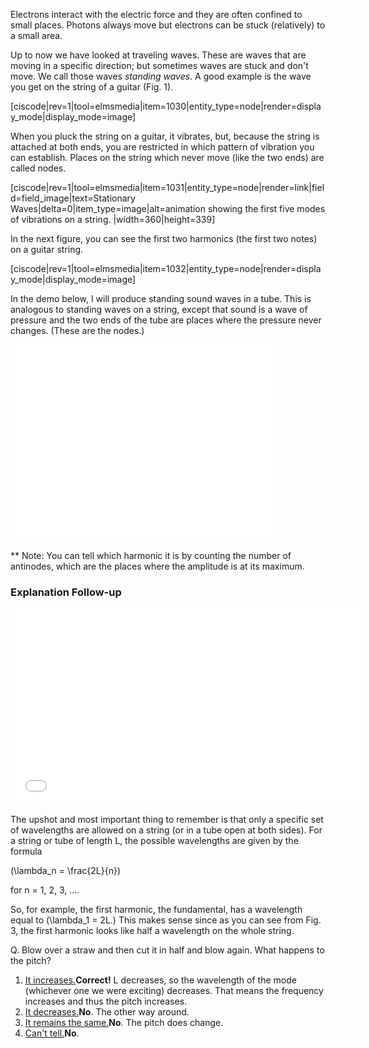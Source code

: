 Electrons interact with the electric force and they are often confined to small places. Photons always move but electrons can be stuck (relatively) to a small area. 

Up to now we have looked at traveling waves. These are waves that are moving in a specific direction; but sometimes waves are stuck and don't move. We call those waves _standing waves_. A good example is the wave you get on the string of a guitar (Fig. 1).

[ciscode|rev=1|tool=elmsmedia|item=1030|entity_type=node|render=display_mode|display_mode=image]

When you pluck the string on a guitar, it vibrates, but, because the string is attached at both ends, you are restricted in which pattern of vibration you can establish. Places on the string which never move (like the two ends) are called nodes. 

[ciscode|rev=1|tool=elmsmedia|item=1031|entity_type=node|render=link|field=field_image|text=Stationary Waves|delta=0|item_type=image|alt=animation showing the first five modes of vibrations on a string. |width=360|height=339]

In the next figure, you can see the first two harmonics (the first two notes) on a guitar string.

[ciscode|rev=1|tool=elmsmedia|item=1032|entity_type=node|render=display_mode|display_mode=image]

In the demo below, I will produce standing sound waves in a tube. This is analogous to standing waves on a string, except that sound is a wave of pressure and the two ends of the tube are places where the pressure never changes. (These are the nodes.)

<iframe allowfullscreen="" frameborder="0" height="315" src="//www.youtube.com/embed/uCcop95oEbE?rel=0" width="420"></iframe>

\*\* Note: You can tell which harmonic it is by counting the number of antinodes, which are the places where the amplitude is at its maximum.

### Explanation Follow-up

<iframe allowfullscreen="" frameborder="0" height="315" src="//www.youtube.com/embed/v4-GhbN_b3k?rel=0" width="560"></iframe>

The upshot and most important thing to remember is that only a specific set of wavelengths are allowed on a string (or in a tube open at both sides). For a string or tube of length L, the possible wavelengths are given by the formula

\(\lambda_n = \frac{2L}{n}\)

for n = 1, 2, 3, ....

So, for example, the first harmonic, the fundamental, has a wavelength equal to \(\lambda_1 = 2L.\) This makes sense since as you can see from Fig. 3, the first harmonic looks like half a wavelength on the whole string.

<div class="question">Q. Blow over a straw and then cut it in half and blow again. What happens to the pitch?

1. [It increases.](#)**Correct!** L decreases, so the wavelength of the mode (whichever one we were exciting) decreases. That means the frequency increases and thus the pitch increases.
2. [It decreases.](#)**No**. The other way around.
3. [It remains the same.](#)**No**. The pitch does change.
4. [Can't tell.](#)**No**.

</div>